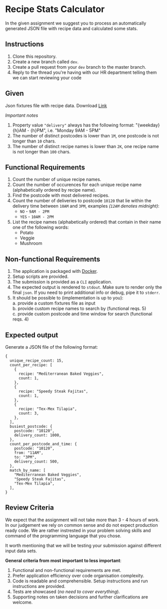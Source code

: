 # Recipe Stats Calculator

In the given assignment we suggest you to process an automatically generated JSON file with recipe data and calculated some stats.

## Instructions

1. Clone this repository.
2. Create a new branch called `dev`.
3. Create a pull request from your `dev` branch to the master branch.
4. Reply to the thread you're having with our HR department telling them we can start reviewing your code

## Given

Json fixtures file with recipe data. Download [Link](https://test-golang-recipes.s3-eu-west-1.amazonaws.com/recipe-calculation-test-fixtures/hf_test_calculation_fixtures.tar.gz)

_Important notes_

1. Property value `"delivery"` always has the following format: "{weekday} {h}AM - {h}PM", i.e. "Monday 9AM - 5PM"
2. The number of distinct postcodes is lower than `1M`, one postcode is not longer than `10` chars.
3. The number of distinct recipe names is lower than `2K`, one recipe name is not longer than `100` chars.

## Functional Requirements

1. Count the number of unique recipe names.
2. Count the number of occurences for each unique recipe name (alphabetically ordered by recipe name).
3. Find the postcode with most delivered recipes.
4. Count the number of deliveries to postcode `10120` that lie within the delivery time between `10AM` and `3PM`, examples _(`12AM` denotes midnight)_:
   - `NO` - `9AM - 2PM`
   - `YES` - `10AM - 2PM`
5. List the recipe names (alphabetically ordered) that contain in their name one of the following words:
   - Potato
   - Veggie
   - Mushroom

## Non-functional Requirements

1. The application is packaged with [Docker](https://www.docker.com/).
2. Setup scripts are provided.
3. The submission is provided as a `CLI` application.
4. The expected output is rendered to `stdout`. Make sure to render only the final `json`. If you need to print additional info or debug, pipe it to `stderr`.
5. It should be possible to (implementation is up to you):  
   a. provide a custom fixtures file as input  
   b. provide custom recipe names to search by (functional reqs. 5)  
   c. provide custom postcode and time window for search (functional reqs. 4)

## Expected output

Generate a JSON file of the following format:

```json5
{
  unique_recipe_count: 15,
  count_per_recipe: [
    {
      recipe: "Mediterranean Baked Veggies",
      count: 1,
    },
    {
      recipe: "Speedy Steak Fajitas",
      count: 1,
    },
    {
      recipe: "Tex-Mex Tilapia",
      count: 3,
    },
  ],
  busiest_postcode: {
    postcode: "10120",
    delivery_count: 1000,
  },
  count_per_postcode_and_time: {
    postcode: "10120",
    from: "11AM",
    to: "3PM",
    delivery_count: 500,
  },
  match_by_name: [
    "Mediterranean Baked Veggies",
    "Speedy Steak Fajitas",
    "Tex-Mex Tilapia",
  ],
}
```

## Review Criteria

We expect that the assignment will not take more than 3 - 4 hours of work. In our judgement we rely on common sense
and do not expect production ready code. We are rather instrested in your problem solving skills and command of the programming language that you chose.

It worth mentioning that we will be testing your submission against different input data sets.

**General criteria from most important to less important**:

1. Functional and non-functional requirements are met.
2. Prefer application efficiency over code organisation complexity.
3. Code is readable and comprehensible. Setup instructions and run instructions are provided.
4. Tests are showcased (_no need to cover everything_).
5. Supporting notes on taken decisions and further clarifications are welcome.
